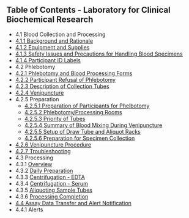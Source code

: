 ## Table of Contents - Laboratory for Clinical Biochemical Research

* 4.1 Blood Collection and Processing
 * [4.1.1 Background and Rationale](:pages_path:/manuals/laboratory-for-clinical-biomedical-research/4-01-01-background-and-rationale.md)
 * [4.1.2 Equipment and Supplies](:pages_path:/manuals/laboratory-for-clinical-biomedical-research/4-01-02-equipment.md)
 * [4.1.3 Safety Issues and Precautions for Handling Blood Specimens](:pages_path:/manuals/laboratory-for-clinical-biomedical-research/4-01-03-safety-issues-and-precautions.md)
 * [4.1.4 Participant ID Labels](:pages_path:/manuals/laboratory-for-clinical-biomedical-research/4-01-04-ppt-id-labels.md)
* 4.2 Phlebotomy
 * [4.2.1 Phlebotomy and Blood Processing Forms](:pages_path:/manuals/laboratory-for-clinical-biomedical-research/4-02-01-phlebotomy-and-blood-processing-forms.md)
 * [4.2.2 Participant Refusal of Phlebotomy](:pages_path:/manuals/laboratory-for-clinical-biomedical-research/4-02-02-ppt-refusal.md)
 * [4.2.3 Description of Collection Tubes](:pages_path:/manuals/laboratory-for-clinical-biomedical-research/4-02-03-description-of-collection-tubes.md)
 * [4.2.4 Venipuncture](:pages_path:/manuals/laboratory-for-clinical-biomedical-research/4-02-04-venipuncture.md)
 * 4.2.5 Preparation
   * [4.2.5.1 Preparation of Participants for Phelbotomy](:pages_path:/manuals/laboratory-for-clinical-biomedical-research/4-02-05-01-preparation-of-pt.md)
   * [4.2.5.2 Phlebotomy/Processing Rooms](:pages_path:/manuals/laboratory-for-clinical-biomedical-research/4-02-05-02-phlebotomy-processing-rooms.md)
   * [4.2.5.3 Priority of Tubes](:pages_path:/manuals/laboratory-for-clinical-biomedical-research/4-02-05-03-priority-of-tubes.md)
   * [4.2.5.4 Summary of Blood Mixing During Venipuncture](:pages_path:/manuals/laboratory-for-clinical-biomedical-research/4-02-05-04-summary-of-blood-mixing.md)
   * [4.2.5.5 Setup of Draw Tube and Aliquot Racks](:pages_path:/manuals/laboratory-for-clinical-biomedical-research/4-02-05-05-set-up-of-draw-tube.md)
   * [4.2.5.6 Preparation for Specimen Collection](:pages_path:/manuals/laboratory-for-clinical-biomedical-research/4-02-05-06-preparation-for-specimen-collection.md)
 * [4.2.6 Venipuncture Procedure](:pages_path:/manuals/laboratory-for-clinical-biomedical-research/4-02-06-venipuncture-procedure.md)
 * [4.2.7 Troubleshooting](:pages_path:/manuals/laboratory-for-clinical-biomedical-research/4-02-07-troubleshooting.md)
* 4.3 Processing
 * 4.3.1 [Overview](:pages_path:/manuals/laboratory-for-clinical-biomedical-research/4-03-01-processing-overview.md)
 * 4.3.2 [Daily Preparation](:pages_path:/manuals/laboratory-for-clinical-biomedical-research/4-03-02-daily-preparation.md)
 * 4.3.3 [Centrifugation - EDTA](:pages_path:/manuals/laboratory-for-clinical-biomedical-research/4-03-03-centrifugation-edta.md)
 * 4.3.4 [Centrifugation - Serum](:pages_path:/manuals/laboratory-for-clinical-biomedical-research/4-03-04-centrifugation-serum.md)
 * 4.3.5 [Aliquoting Sample Tubes](:pages_path:/manuals/laboratory-for-clinical-biomedical-research/4-03-05-aliquoting-sample-tubes.md)
 * 4.3.6 [Processing Completion](:pages_path:/manuals/laboratory-for-clinical-biomedical-research/4-03-06-processing-completion.md)
* [4.4 Assay Data Transfer and Alert Notification](:pages_path:/manuals/laboratory-for-clinical-biomedical-research/4-04-assay-data-transfer-and-alert.md)
 * 4.4.1 Alerts
